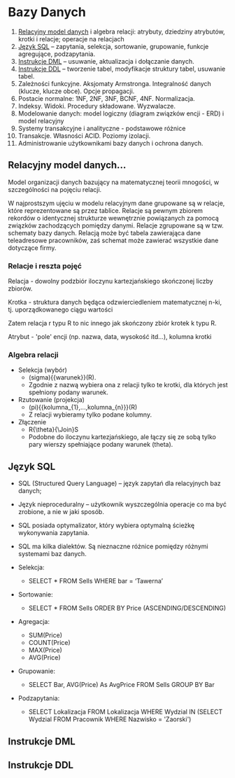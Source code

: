# Bazy Danych

1. [Relacyjny model danych](#relacyjny-model-danych...) i algebra relacji: atrybuty, dziedziny atrybutów, krotki i relacje; operacje na relacjach
2. [Język SQL](#język-sql) – zapytania, selekcja, sortowanie, grupowanie, funkcje agregujące, podzapytania.
3. [Instrukcje DML](#instrukcje-dml) – usuwanie, aktualizacja i dołączanie danych.
4. [Instrukcje DDL](#instrukcje-ddl) – tworzenie tabel, modyfikacje struktury tabel, usuwanie tabel.
5. Zależności funkcyjne. Aksjomaty Armstronga. Integralność danych (klucze, klucze obce). Opcje propagacji.
6. Postacie normalne: 1NF, 2NF, 3NF, BCNF, 4NF. Normalizacja.
7. Indeksy. Widoki. Procedury składowane. Wyzwalacze.
8. Modelowanie danych: model logiczny (diagram związków encji - ERD) i model relacyjny 
9. Systemy transakcyjne i analityczne - podstawowe różnice
10. Transakcje. Własności ACID. Poziomy izolacji.
11. Administrowanie użytkownikami bazy danych i ochrona danych.

## Relacyjny model danych...

Model organizacji danych bazujący na matematycznej teorii mnogości, w szczególności na pojęciu relacji.

W najprostszym ujęciu w modelu relacyjnym dane grupowane są w relacje, które reprezentowane są przez tablice. Relacje są pewnym zbiorem rekordów o identycznej strukturze wewnętrznie powiązanych za pomocą związków zachodzących pomiędzy danymi. Relacje zgrupowane są w tzw. schematy bazy danych. Relacją może być tabela zawierająca dane teleadresowe pracowników, zaś schemat może zawierać wszystkie dane dotyczące firmy.

### Relacje i reszta pojęć

Relacja - dowolny podzbiór iloczynu kartezjańskiego skończonej liczby zbiorów.

Krotka - struktura danych będąca odzwierciedleniem matematycznej n-ki, tj. uporządkowanego ciągu wartości

Zatem relacja r typu R to nic innego jak skończony zbiór krotek k typu R.

Atrybut - 'pole' encji (np. nazwa, data, wysokość itd...), kolumna krotki

### Algebra relacji

- Selekcja (wybór) 
  - (sigma){{warunek}}(R). 
  - Zgodnie z nazwą wybiera ona z relacji tylko te krotki, dla których jest spełniony podany warunek.
- Rzutowanie (projekcja)
  - (pi){{kolumna_{1},...,kolumna_{n}}}(R)
  - Z relacji wybieramy tylko podane kolumny.
- Złączenie
  - R{\theta}{\Join}S 
  - Podobne do iloczynu kartezjańskiego, ale łączy się ze sobą tylko pary wierszy spełniające podany warunek (theta).
  
## Język SQL

- SQL (Structured Query Language) – język zapytań dla relacyjnych baz danych;
- Język nieproceduralny – użytkownik wyszczególnia operacje co ma być zrobione, a nie w jaki sposób.
- SQL posiada optymalizator, który wybiera optymalną ścieżkę wykonywania zapytania.
- SQL ma kilka dialektów. Są nieznaczne różnice pomiędzy różnymi systemami baz danych.

            
- Selekcja:
  - SELECT * FROM Sells WHERE bar = ‘Tawerna’
- Sortowanie:
  - SELECT * FROM Sells ORDER BY Price (ASCENDING/DESCENDING)
- Agregacja:
  - SUM(Price)
  - COUNT(Price)
  - MAX(Price)
  - AVG(Price)
- Grupowanie:
  - SELECT Bar, AVG(Price) As AvgPrice FROM Sells GROUP BY Bar
- Podzapytania:
  - SELECT Lokalizacja FROM Lokalizacja WHERE Wydzial IN (SELECT Wydzial FROM Pracownik WHERE Nazwisko = 'Zaorski')

## Instrukcje DML

## Instrukcje DDL


